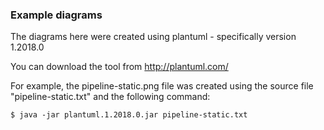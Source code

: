 ### Example diagrams

The diagrams here were created using plantuml - specifically version 1.2018.0

You can download the tool from http://plantuml.com/

For example, the pipeline-static.png file was created using the source file "pipeline-static.txt" and the following command:

`
$ java -jar plantuml.1.2018.0.jar pipeline-static.txt
`
